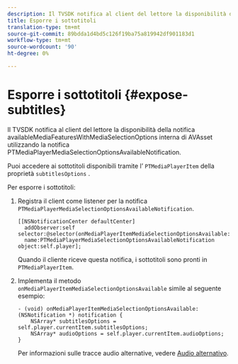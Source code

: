 ```yaml
---
description: Il TVSDK notifica al client del lettore la disponibilità della notifica availableMediaFeaturesWithMediaSelectionOptions interna di AVAsset utilizzando la notifica PTMediaPlayerMediaSelectionOptionsAvailableNotification.
title: Esporre i sottotitoli
translation-type: tm+mt
source-git-commit: 89bdda1d4bd5c126f19ba75a819942df901183d1
workflow-type: tm+mt
source-wordcount: '90'
ht-degree: 0%

---
```



# Esporre i sottotitoli {#expose-subtitles}

Il TVSDK notifica al client del lettore la disponibilità della notifica availableMediaFeaturesWithMediaSelectionOptions interna di AVAsset utilizzando la notifica PTMediaPlayerMediaSelectionOptionsAvailableNotification.

Puoi accedere ai sottotitoli disponibili tramite l’ `PTMediaPlayerItem` della proprietà `subtitlesOptions` .

Per esporre i sottotitoli:

1. Registra il client come listener per la notifica `PTMediaPlayerMediaSelectionOptionsAvailableNotification`.

   ```
   [[NSNotificationCenter defaultCenter]  
     addObserver:self selector:@selector(onMediaPlayerItemMediaSelectionOptionsAvailable:)  
     name:PTMediaPlayerMediaSelectionOptionsAvailableNotification object:self.player];
   ```

   Quando il cliente riceve questa notifica, i sottotitoli sono pronti in `PTMediaPlayerItem`.
1. Implementa il metodo `onMediaPlayerItemMediaSelectionOptionsAvailable` simile al seguente esempio:

   ```
   - (void) onMediaPlayerItemMediaSelectionOptionsAvailable:(NSNotification *) notification { 
       NSArray* subtitlesOptions = self.player.currentItem.subtitlesOptions; 
       NSArray* audioOptions = self.player.currentItem.audioOptions; 
   }
   ```

   Per informazioni sulle tracce audio alternative, vedere [Audio alternativo](../../alternate-audio/ios-3x-alternate-audio.md).